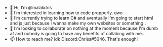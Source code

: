 - 👋 Hi, I’m @malakdris
- 👀 I’m interested in learning how to code propperly. owo
- 🌱 I’m currently trying to learn C# and aventually I'm going to start html and js just because I wanna make my own websites or something..
- 💞️ I’m looking to collaborate on nothing at the moment because I'm dumb af and nobody is going to have any benefits of collabing with me..
- 📫 How to reach me? idk Discord:Chriss#5046. That's enough!

<!---
malakdris/malakdris is a ✨ special ✨ repository because its `README.md` (this file) appears on your GitHub profile.
You can click the Preview link to take a look at your changes.
--->
